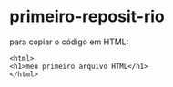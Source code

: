 # primeiro-reposit-rio

para copiar o código em HTML:
```
<html>
<h1>meu primeiro arquivo HTML</h1>
</html>
```
